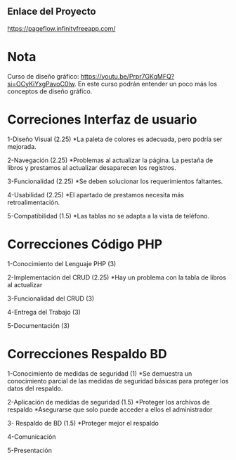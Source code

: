 ## Enlace del Proyecto
https://pageflow.infinityfreeapp.com/

# Nota
Curso de diseño gráfico: https://youtu.be/Prpr7GKgMFQ?si=OCyKiYxgPavoC0lw. En este curso podrán entender un poco más los conceptos de diseño gráfico. 


# Correciones Interfaz de usuario
1-Diseño Visual (2.25) *La paleta de colores es adecuada, pero podría ser mejorada.

2-Navegación (2.25) 
*Problemas al actualizar la página. La pestaña de libros y prestamos al actualizar desaparecen los registros. 

3-Funcionalidad (2.25) *Se deben solucionar los requerimientos faltantes.

4-Usabilidad (2.25) *El apartado de prestamos necesita más retroalimentación.

5-Compatibilidad (1.5) *Las tablas no se adapta a la vista de teléfono. 

# Correcciones Código PHP

1-Conocimiento del Lenguaje PHP (3)

2-Implementación del CRUD (2.25) *Hay un problema con la tabla de libros al actualizar 

3-Funcionalidad del CRUD (3)

4-Entrega del Trabajo (3)

5-Documentación (3)

# Correcciones Respaldo BD

1-Conocimiento de medidas de seguridad (1)
*Se demuestra un conocimiento parcial de las medidas de seguridad básicas para proteger los datos del respaldo.

2-Aplicación de medidas de seguridad (1.5)
*Proteger los archivos de respaldo
*Asegurarse que solo puede acceder a ellos el administrador

3- Respaldo de  BD (1.5)
*Proteger mejor el respaldo

4-Comunicación 

5-Presentación




